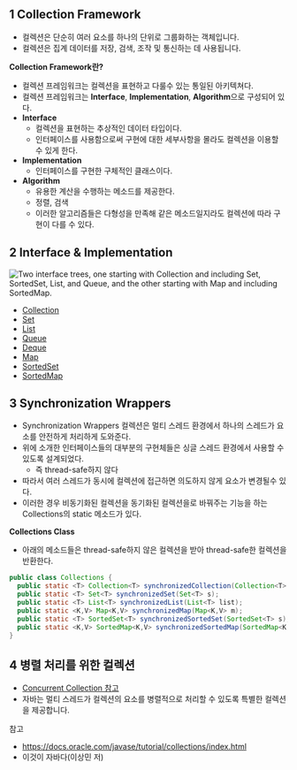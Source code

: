 ## 1 Collection Framework

- 컬렉션은 단순히 여러 요소를 하나의 단위로 그룹화하는 객체입니다.
- 컬렉션은 집계 데이터를 저장, 검색, 조작 및 통신하는 데 사용됩니다.

**Collection Framework란?**

- 컬렉션 프레임워크는 컬렉션을 표현하고 다룰수 있는 통일된 아키텍쳐다.
- 컬렉션 프레임워크는 **Interface**, **Implementation**, **Algorithm**으로 구성되어 있다.
- **Interface**
	- 컬렉션을 표현하는 추상적인 데이터 타입이다.
	- 인터페이스를 사용함으로써 구현에 대한 세부사항을 몰라도 컬렉션을 이용할 수 있게 한다.
- **Implementation**
	- 인터페이스를 구현한 구체적인 클래스이다.
- **Algorithm**
	- 유용한 계산을 수행하는 메소드를 제공한다.
	- 정렬, 검색
	- 이러한 알고리즘들은 다형성을 만족해 같은 메소드일지라도 컬렉션에 따라 구현이 다를 수 있다.

## 2 Interface & Implementation

![Two interface trees, one starting with Collection and including Set, SortedSet, List, and Queue, and the other starting with Map and including SortedMap.](https://docs.oracle.com/javase/tutorial/figures/collections/colls-coreInterfaces.gif)

- [Collection](Collection/Collection.md)
- [Set](Set/Set.md)
- [List](List/List.md)
- [Queue](Queue/Queue.md)
- [Deque](Deque/Deque.md)
- [Map](Map/Map/Map.md)
- [SortedSet](SortedSet/SortedSet.md)
- [SortedMap](SortedMap/SortedMap.md)

## 3 Synchronization Wrappers

- Synchronization Wrappers 컬렉션은 멀티 스레드 환경에서 하나의 스레드가 요소를 안전하게 처리하게 도와준다.
- 위에 소개한 인터페이스들의 대부분의 구현체들은 싱글 스레드 환경에서 사용할 수 있도록 설계되었다.
	- 즉 thread-safe하지 않다
- 따라서 여러 스레드가 동시에 컬렉션에 접근하면 의도하지 않게 요소가 변경될수 있다.
- 이러한 경우 비동기화된 컬렉션을 동기화된 컬렉션을로 바꿔주는 기능을 하는 Collections의 static 메소드가 있다.

**Collections Class**

- 아래의 메소드들은 thread-safe하지 않은 컬렉션을 받아 thread-safe한 컬렉션을 반환한다.

```java
public class Collections {
  public static <T> Collection<T> synchronizedCollection(Collection<T> c);
  public static <T> Set<T> synchronizedSet(Set<T> s);
  public static <T> List<T> synchronizedList(List<T> list);
  public static <K,V> Map<K,V> synchronizedMap(Map<K,V> m);
  public static <T> SortedSet<T> synchronizedSortedSet(SortedSet<T> s);
  public static <K,V> SortedMap<K,V> synchronizedSortedMap(SortedMap<K,V> m);
}
```

## 4 병렬 처리를 위한 컬렉션

- [Concurrent Collection 참고](ConcurrentCollection/ConcurrentCollection.md)
- 자바는 멀티 스레드가 컬렉션의 요소를 병렬적으로 처리할 수 있도록 특별한 컬렉션을 제공합니다.

참고

- https://docs.oracle.com/javase/tutorial/collections/index.html
- 이것이 자바다(이상민 저)